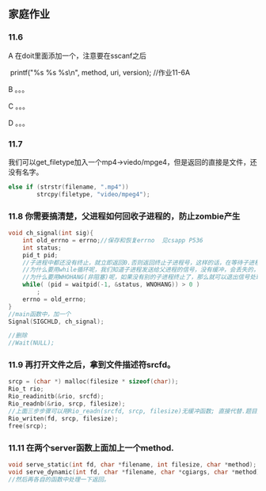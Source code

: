 ## 家庭作业

### 11.6

A 在doit里面添加一个，注意要在sscanf之后

​	printf("%s %s %s\n", method, uri, version); //作业11-6A

B 。。。 

C 。。。

D 。。。

### 11.7

我们可以get_filetype加入一个mp4->viedo/mpge4，但是返回的直接是文件，还没有名字。

```C
else if (strstr(filename, ".mp4"))
        strcpy(filetype, "video/mpeg4");
```

### 11.8 你需要搞清楚，父进程如何回收子进程的，防止zombie产生

```c
void ch_signal(int sig){
    int old_errno = errno;//保存和恢复errno  见csapp P536
    int status;
    pid_t pid;
    //子进程中都还没有终止，就立即返回0.否则返回终止子进程号，这样的话，在等待子进程的时候，我们还是可以做自己的事情的。
    //为什么要用while循环呢，我们知道子进程发送给父进程的信号，没有缓冲，会丢失的，所以我们while是当，还有其他子进程结束的话，一起收回他。
    //为什么要用WHOHANG(非阻塞)呢，如果没有别的子进程终止了，那么就可以退出信号处理函数了。还保证在最后一个子进程回收时，没有别的子进程了，可以退出信号处理函数。回到父进程。
    while( (pid = waitpid(-1, &status, WNOHANG)) > 0 )
        ;
    errno = old_errno;
}
//main函数中，加一个
Signal(SIGCHLD, ch_signal);

//删除
//Wait(NULL);
```

### 11.9 再打开文件之后，拿到文件描述符srcfd。

```c
srcp = (char *) malloc(filesize * sizeof(char));
Rio_t rio;
Rio_readinitb(&rio, srcfd);
Rio_readnb(&rio, srcp, filesize);
//上面三步步骤可以用Rio_readn(srcfd, srcp, filesize)无缓冲函数; 直接代替.题目要求这种。
Rio_writen(fd, srcp, filesize);
free(srcp);
```

### 11.11 在两个server函数上面加上一个method.

```c
void serve_static(int fd, char *filename, int filesize, char *method);
void serve_dynamic(int fd, char *filename, char *cgiargs, char *method);
//然后再各自的函数中处理一下返回。
```

